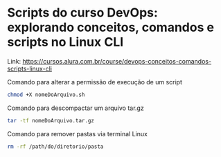 # Scripts do curso DevOps: explorando conceitos, comandos e scripts no Linux CLI
Link: https://cursos.alura.com.br/course/devops-conceitos-comandos-scripts-linux-cli

Comando para alterar a permissão de execução de um script

```bash
chmod +X nomeDoArquivo.sh
```
Comando para descompactar um arquivo tar.gz

```bash
tar -tf nomeDoArquivo.tar.gz
```

Comando para remover pastas via terminal Linux
```bash 
rm -rf /path/do/diretorio/pasta
```

